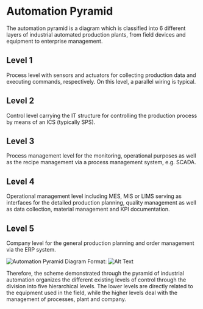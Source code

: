 # Automation Pyramid
The automation pyramid is a diagram which is classified into 6 different layers of industrial automated production plants, from field devices and equipment to enterprise management.
## Level 1
Process level with sensors and actuators for collecting production data and executing commands, respectively. On this level, a parallel wiring is typical.
## Level 2
Control level carrying the IT structure for controlling the production process by means of an ICS (typically SPS).
## Level 3
Process management level for the monitoring, operational purposes as well as the recipe management via a process management system, e.g. SCADA.
## Level 4
Operational management level including MES, MIS or LIMS serving as interfaces for the detailed production planning, quality management as well as data collection, material management and KPI documentation.
## Level 5
Company level for the general production planning and order management via the ERP system.

![Automation Pyramid Diagram](/images/logo.png)
Format: ![Alt Text](url)

Therefore, the scheme demonstrated through the pyramid of industrial automation organizes the different existing levels of control through the division into five hierarchical levels. The lower levels are directly related to the equipment used in the field, while the higher levels deal with the management of processes, plant and company.
